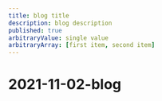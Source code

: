 ```yaml
---
title: blog title
description: blog description
published: true
arbitraryValue: single value
arbitraryArray: [first item, second item]
---
```


# 2021-11-02-blog
